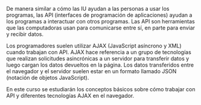 De manera similar a cómo las IU ayudan a las personas a usar los programas, las API (interfaces de programación de aplicaciones) ayudan a los programas a interactuar con otros programas. Las API son herramientas que las computadoras usan para comunicarse entre sí, en parte para enviar y recibir datos.

Los programadores suelen utilizar AJAX (JavaScript asíncrono y XML) cuando trabajan con API. AJAX hace referencia a un grupo de tecnologías que realizan solicitudes asincrónicas a un servidor para transferir datos y luego cargan los datos devueltos en la página. Los datos transferidos entre el navegador y el servidor suelen estar en un formato llamado JSON (notación de objetos JavaScript).

En este curso se estudiarán los conceptos básicos sobre cómo trabajar con API y diferentes tecnologías AJAX en el navegador.
